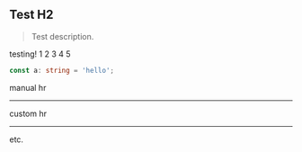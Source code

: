 ## Test H2
> Test description.

testing! 1 2 3 4 5

```ts
const a: string = 'hello';
```

<div id="custom-id"></div>

manual hr 

---

custom hr

<hr />

etc.
